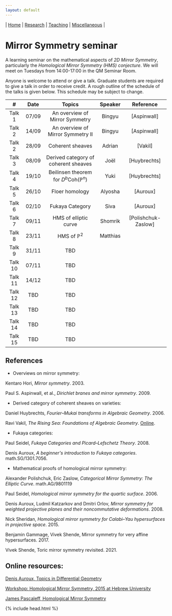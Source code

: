 ```yaml
---
layout: default
---
```



| [Home](/index)  | [Research](/research-en)    | [Teaching](/teaching-en) | [Miscellaneous](/miscellaneous-en)          | 

# Mirror Symmetry seminar 

A learning seminar on the mathematical aspects of *2D Mirror Symmetry*, particularly the *Homological Mirror Symmetry (HMS) conjecture*. We will meet on Tuesdays from 14:00-17:00 in the QM Seminar Room.

Anyone is welcome to attend or give a talk. Graduate students are required to give a talk in order to receive credit. A rough outline of the schedule of the talks is given below. This schedule may be subject to change.


| #  | Date |Topics|Speaker|Reference|
|:--:|:--:|:--:|:--:|:--:|
|Talk 1|		07/09		|An overview of Mirror Symmetry|Bingyu|[Aspinwall]|
|Talk 2|		14/09	|An overview of Mirror Symmetry II|Bingyu|[Aspinwall]|
|Talk 2|		28/09	| Coherent sheaves|Adrian|[Vakil]|
|Talk 3|		08/09	| Derived category of coherent sheaves|Joël|[Huybrechts]|
|Talk 4|		19/10	| Beilinsen theorem for $D^b\mathrm{Coh}(\mathbb{P}^n)$|Yuki|[Huybrechts]|
|Talk 5|		26/10	| Floer homology|Alyosha|[Auroux]|
|Talk 6|		02/10	| Fukaya Category|Siva|[Auroux]|
|Talk 7|		09/11	| HMS of elliptic curve|Shomrik|[Polishchuk-Zaslow]|
|Talk 8|		23/11	| HMS of $\mathbb{P}^2$|Matthias||
|Talk 9| 		31/11	| TBD|||
|Talk 10| 		07/11	| TBD|||
|Talk 11| 		14/12	| TBD|||
|Talk 12| 		TBD	| TBD|||
|Talk 13| 		TBD	| TBD||
|Talk 14| 		TBD	| TBD||
|Talk 15| 		TBD	| TBD||


## References
  
- Overviews on mirror symmetry:

Kentaro Hori, *Mirror symmetry*. 2003.

Paul S. Aspinwall, et al., *Dirichlet branes and mirror symmetry*. 2009.

- Derived category of coherent sheaves on varieties:

Daniel Huybrechts, *Fourier–Mukai transforms in Algebraic Geometry*. 2006. 

Ravi Vakil, *The Rising Sea: Foundations of Algebraic Geometry*. [Online](https://math216.wordpress.com/).

- Fukaya categories: 

Paul Seidel, *Fukaya Categories and Picard–Lefschetz Theory*. 2008.

Denis Auroux, *A beginner's introduction to Fukaya categories*. math.SG/1301.7056.

- Mathematical proofs of homological mirror symmetry:
  
Alexander Polishchuk, Eric Zaslow, *Categorical Mirror Symmetry: The Elliptic Curve*. math.AG/9801119

Paul Seidel, *Homological mirror symmetry for the quartic surface*. 2006.

Denis Auroux, Ludmil Katzarkov and Dmitri Orlov, *Mirror symmetry for weighted projective planes and their noncommutative deformations*. 2008.

Nick Sheridan, *Homological mirror symmetry for Calabi–Yau hypersurfaces in projective space*. 2015.

Benjamin Gammage, Vivek Shende, Mirror symmetry for very affine hypersurfaces. 2017.

Vivek Shende, Toric mirror symmetry revisited. 2021.

## Online resources:

[Denis Auroux, Topics in Differential Geometry](https://people.math.harvard.edu/~auroux/277F09/index.html)

[Workshop: Homological Mirror Symmetry, 2015 at Hebrew University](http://www.math.huji.ac.il/~jake/seminar/year75/HMS/HMS_schedule.html)

[James Pascaleff, Homological Mirror Symmetry](https://jpascale.web.illinois.edu/courses/2018/595/)




<meta name="googlebot" content="noindex" />
{% include head.html %}
